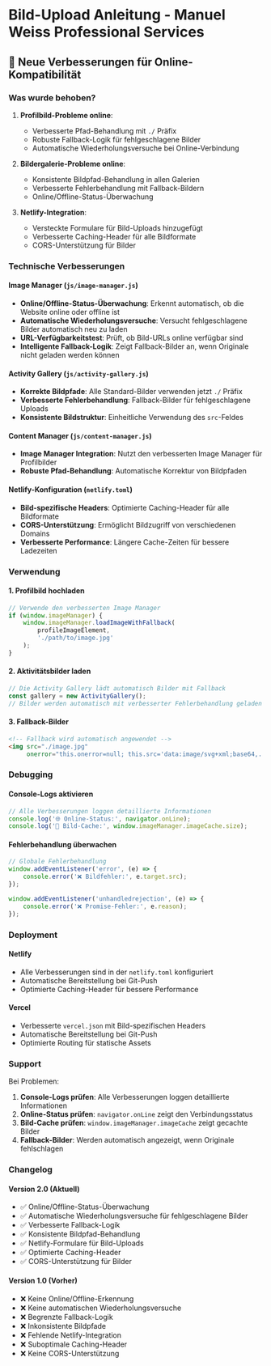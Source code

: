 # Bild-Upload Anleitung - Manuel Weiss Professional Services

## 🚀 Neue Verbesserungen für Online-Kompatibilität

### Was wurde behoben?

1. **Profilbild-Probleme online**: 
   - Verbesserte Pfad-Behandlung mit `./` Präfix
   - Robuste Fallback-Logik für fehlgeschlagene Bilder
   - Automatische Wiederholungsversuche bei Online-Verbindung

2. **Bildergalerie-Probleme online**:
   - Konsistente Bildpfad-Behandlung in allen Galerien
   - Verbesserte Fehlerbehandlung mit Fallback-Bildern
   - Online/Offline-Status-Überwachung

3. **Netlify-Integration**:
   - Versteckte Formulare für Bild-Uploads hinzugefügt
   - Verbesserte Caching-Header für alle Bildformate
   - CORS-Unterstützung für Bilder

### Technische Verbesserungen

#### Image Manager (`js/image-manager.js`)
- **Online/Offline-Status-Überwachung**: Erkennt automatisch, ob die Website online oder offline ist
- **Automatische Wiederholungsversuche**: Versucht fehlgeschlagene Bilder automatisch neu zu laden
- **URL-Verfügbarkeitstest**: Prüft, ob Bild-URLs online verfügbar sind
- **Intelligente Fallback-Logik**: Zeigt Fallback-Bilder an, wenn Originale nicht geladen werden können

#### Activity Gallery (`js/activity-gallery.js`)
- **Korrekte Bildpfade**: Alle Standard-Bilder verwenden jetzt `./` Präfix
- **Verbesserte Fehlerbehandlung**: Fallback-Bilder für fehlgeschlagene Uploads
- **Konsistente Bildstruktur**: Einheitliche Verwendung des `src`-Feldes

#### Content Manager (`js/content-manager.js`)
- **Image Manager Integration**: Nutzt den verbesserten Image Manager für Profilbilder
- **Robuste Pfad-Behandlung**: Automatische Korrektur von Bildpfaden

#### Netlify-Konfiguration (`netlify.toml`)
- **Bild-spezifische Headers**: Optimierte Caching-Header für alle Bildformate
- **CORS-Unterstützung**: Ermöglicht Bildzugriff von verschiedenen Domains
- **Verbesserte Performance**: Längere Cache-Zeiten für bessere Ladezeiten

### Verwendung

#### 1. Profilbild hochladen
```javascript
// Verwende den verbesserten Image Manager
if (window.imageManager) {
    window.imageManager.loadImageWithFallback(
        profileImageElement, 
        './path/to/image.jpg'
    );
}
```

#### 2. Aktivitätsbilder laden
```javascript
// Die Activity Gallery lädt automatisch Bilder mit Fallback
const gallery = new ActivityGallery();
// Bilder werden automatisch mit verbesserter Fehlerbehandlung geladen
```

#### 3. Fallback-Bilder
```html
<!-- Fallback wird automatisch angewendet -->
<img src="./image.jpg" 
     onerror="this.onerror=null; this.src='data:image/svg+xml;base64,...'">
```

### Debugging

#### Console-Logs aktivieren
```javascript
// Alle Verbesserungen loggen detaillierte Informationen
console.log('🌐 Online-Status:', navigator.onLine);
console.log('📸 Bild-Cache:', window.imageManager.imageCache.size);
```

#### Fehlerbehandlung überwachen
```javascript
// Globale Fehlerbehandlung
window.addEventListener('error', (e) => {
    console.error('❌ Bildfehler:', e.target.src);
});

window.addEventListener('unhandledrejection', (e) => {
    console.error('❌ Promise-Fehler:', e.reason);
});
```

### Deployment

#### Netlify
- Alle Verbesserungen sind in der `netlify.toml` konfiguriert
- Automatische Bereitstellung bei Git-Push
- Optimierte Caching-Header für bessere Performance

#### Vercel
- Verbesserte `vercel.json` mit Bild-spezifischen Headers
- Automatische Bereitstellung bei Git-Push
- Optimierte Routing für statische Assets

### Support

Bei Problemen:
1. **Console-Logs prüfen**: Alle Verbesserungen loggen detaillierte Informationen
2. **Online-Status prüfen**: `navigator.onLine` zeigt den Verbindungsstatus
3. **Bild-Cache prüfen**: `window.imageManager.imageCache` zeigt gecachte Bilder
4. **Fallback-Bilder**: Werden automatisch angezeigt, wenn Originale fehlschlagen

### Changelog

#### Version 2.0 (Aktuell)
- ✅ Online/Offline-Status-Überwachung
- ✅ Automatische Wiederholungsversuche für fehlgeschlagene Bilder
- ✅ Verbesserte Fallback-Logik
- ✅ Konsistente Bildpfad-Behandlung
- ✅ Netlify-Formulare für Bild-Uploads
- ✅ Optimierte Caching-Header
- ✅ CORS-Unterstützung für Bilder

#### Version 1.0 (Vorher)
- ❌ Keine Online/Offline-Erkennung
- ❌ Keine automatischen Wiederholungsversuche
- ❌ Begrenzte Fallback-Logik
- ❌ Inkonsistente Bildpfade
- ❌ Fehlende Netlify-Integration
- ❌ Suboptimale Caching-Header
- ❌ Keine CORS-Unterstützung
